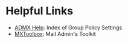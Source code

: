 # Helpful Links
- [ADMX Help](https://admxhelp.com): Index of Group Policy Settings
- [MXToolbox](https://mxtoolbox.com/SuperTool.aspx): Mail Admin's Toolkit